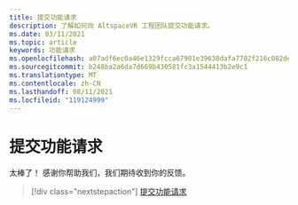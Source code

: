 ```yaml
---
title: 提交功能请求
description: 了解如何向 AltspaceVR 工程团队提交功能请求。
ms.date: 03/11/2021
ms.topic: article
keywords: 功能请求
ms.openlocfilehash: a07adf6ec0a46e1329fcca67901e39630dafa7702f216c082debf0f3e52ca4f9
ms.sourcegitcommit: b248ba2a6da7d669b430581fc3a1544413b2e9c1
ms.translationtype: MT
ms.contentlocale: zh-CN
ms.lasthandoff: 08/11/2021
ms.locfileid: "119124999"
---
```

# <a name="submitting-feature-requests"></a>提交功能请求

太棒了！ 感谢你帮助我们，我们期待收到你的反馈。

> [!div class="nextstepaction"] 
> [提交功能请求](https://help.altvr.com/hc/en-us/requests/new?ticket_form_id=360001742213)
